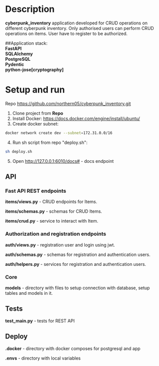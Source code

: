 # Description

**cyberpunk_inventory** application developed for CRUD operations on different cyberpunk inventory.
Only authorised users can perform CRUD operations on items. User have to register to be authorized.

##Application stack:<br />
**FastAPI**<br />
**SQLAlchemy**<br />
**PostgreSQL**<br />
**Pydentic**<br />
**python-jose[cryptography]**

# Setup and run

Repo https://github.com/northern05/cyberpunk_inventory.git

1. Clone project from **Repo**
2. Install Docker: https://docs.docker.com/engine/install/ubuntu/
3. Create docker subnet:

```bash
docker network create dev --subnet=172.31.0.0/16
```

4. Run sh script from repo "deploy.sh":

```bash
sh deploy.sh
```

5. Open http://127.0.0.1:6010/docs# - docs endpoint

## API

### Fast API REST endpoints

**items/views.py** - CRUD endpoints for Items.

**items/schemas.py** - schemas for CRUD Items.

**items/crud.py** - service to interact with Item.

### Authorization and registration endpoints

**auth/views.py** - registration user and login using jwt.

**auth/schemas.py** - schemas for registration and authentication users.

**auth/helpers.py** - services for registration and authentication users.

### Core

**models** - directory with files to setup connection with database, setup tables and models in it.

## Tests

**test_main.py** - tests for REST API

## Deploy

**.docker** - directory with docker composes for postgresql and app

**.envs** - directory with local variables